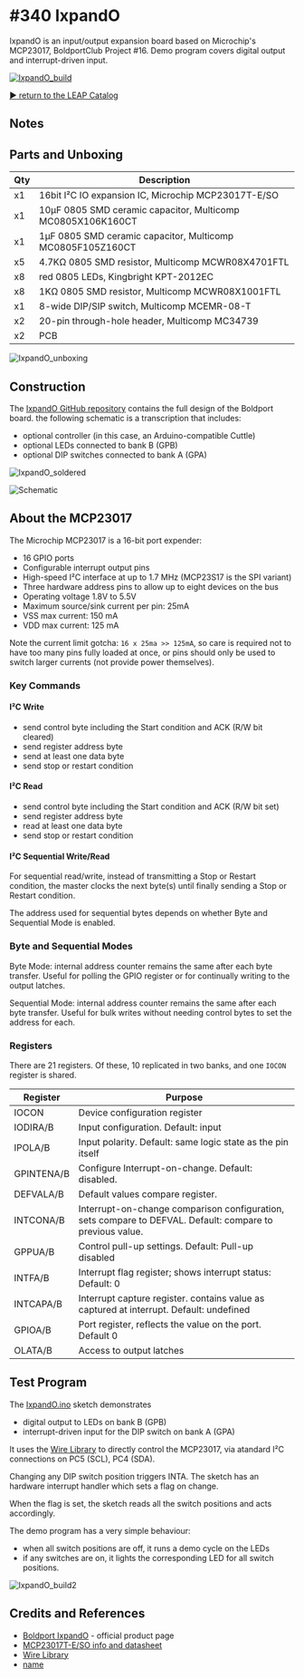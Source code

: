 # #340 IxpandO

IxpandO is an input/output expansion board based on Microchip's MCP23017, BoldportClub Project #16.
Demo program covers digital output and interrupt-driven input.

[![IxpandO_build](./assets/IxpandO_build.jpg?raw=true)](http://www.youtube.com/watch?v=hQaYeF7REU8)

[:arrow_forward: return to the LEAP Catalog](http://leap.tardate.com)

## Notes

## Parts and Unboxing

| Qty | Description                                                 |
|-----|-------------------------------------------------------------|
|  x1 | 16bit I²C IO expansion IC, Microchip MCP23017T-E/SO         |
|  x1 | 10µF 0805 SMD ceramic capacitor, Multicomp MC0805X106K160CT |
|  x1 | 1µF 0805 SMD ceramic capacitor, Multicomp MC0805F105Z160CT  |
|  x5 | 4.7KΩ 0805 SMD resistor, Multicomp MCWR08X4701FTL           |
|  x8 | red 0805 LEDs, Kingbright KPT-2012EC                        |
|  x8 | 1KΩ 0805 SMD resistor, Multicomp MCWR08X1001FTL             |
|  x1 | 8-wide DIP/SIP switch, Multicomp MCEMR-08-T                 |
|  x2 | 20-pin through-hole header, Multicomp MC34739               |
|  x2 | PCB                                                         |

![IxpandO_unboxing](./assets/IxpandO_unboxing.jpg?raw=true)


## Construction

The [IxpandO GitHub repository](https://github.com/boldport/ixpando) contains the full design of the Boldport board.
the following schematic is a transcription that includes:

* optional controller (in this case, an Arduino-compatible Cuttle)
* optional LEDs connected to bank B (GPB)
* optional DIP switches connected to bank A (GPA)

![IxpandO_soldered](./assets/IxpandO_soldered.jpg?raw=true)

![Schematic](./assets/IxpandO_schematic.jpg?raw=true)


## About the MCP23017

The Microchip MCP23017 is a 16-bit port expender:

* 16 GPIO ports
* Configurable interrupt output pins
* High-speed I²C interface at up to 1.7 MHz (MCP23S17 is the SPI variant)
* Three hardware address pins to allow up to eight devices on the bus
* Operating voltage 1.8V to 5.5V
* Maximum source/sink current per pin: 25mA
* VSS max current: 150 mA
* VDD max current: 125 mA

Note the current limit gotcha: `16 x 25ma >> 125mA`, so care is required not to have too many pins fully loaded at once, or pins should only be used to switch larger currents (not provide power themselves).

### Key Commands

#### I²C Write

* send control byte including the Start condition and ACK (R/W bit cleared)
* send register address byte
* send at least one data byte
* send stop or restart condition

#### I²C Read

* send control byte including the Start condition and ACK (R/W bit set)
* send register address byte
* read at least one data byte
* send stop or restart condition

#### I²C Sequential Write/Read

For sequential read/write, instead of transmitting a Stop or Restart condition,
the master clocks the next byte(s) until finally sending a Stop or Restart condition.

The address used for sequential bytes depends on whether Byte and Sequential Mode is enabled.

### Byte and Sequential Modes

Byte Mode: internal address counter remains the same after each byte transfer.
Useful for polling the GPIO register or for continually writing to the output latches.

Sequential Mode: internal address counter remains the same after each byte transfer.
Useful for bulk writes without needing control bytes to set the address for each.

### Registers

There are 21 registers. Of these, 10 replicated in two banks, and one `IOCON` register is shared.


| Register   | Purpose                                                                                                   |
|------------|-----------------------------------------------------------------------------------------------------------|
| IOCON      | Device configuration register                                                                             |
| IODIRA/B   | Input configuration. Default: input                                                                       |
| IPOLA/B    | Input polarity. Default: same logic state as the pin itself                                               |
| GPINTENA/B | Configure Interrupt-on-change. Default: disabled.                                                         |
| DEFVALA/B  | Default values compare register.                                                                          |
| INTCONA/B  | Interrupt-on-change comparison configuration, sets compare to DEFVAL. Default: compare to previous value. |
| GPPUA/B    | Control pull-up settings. Default: Pull-up disabled                                                       |
| INTFA/B    | Interrupt flag register; shows interrupt status: Default: 0                                               |
| INTCAPA/B  | Interrupt capture register. contains value as captured at interrupt. Default: undefined                   |
| GPIOA/B    | Port register, reflects the value on the port. Default 0                                                  |
| OLATA/B    | Access to output latches                                                                                  |


## Test Program

The [IxpandO.ino](./IxpandO.ino) sketch demonstrates

* digital output to LEDs on bank B (GPB)
* interrupt-driven input for the DIP switch on bank A (GPA)

It uses the [Wire Library](https://www.arduino.cc/en/Reference/Wire) to directly control the MCP23017,
via atandard I²C connections on PC5 (SCL), PC4 (SDA).

Changing any DIP switch position triggers INTA.
The sketch has an hardware interrupt handler which sets a flag on change.

When the flag is set, the sketch reads all the switch positions and acts accordingly.

The demo program has a very simple behaviour:

* when all switch positions are off, it runs a demo cycle on the LEDs
* if any switches are on, it lights the corresponding LED for all switch positions.


![IxpandO_build2](./assets/IxpandO_build2.jpg?raw=true)

## Credits and References
* [Boldport IxpandO](https://www.boldport.com/products/ixpando) - official product page
* [MCP23017T-E/SO info and datasheet](http://www.microchip.com/wwwproducts/en/MCP23017)
* [Wire Library](https://www.arduino.cc/en/Reference/Wire)
* [name](url)

